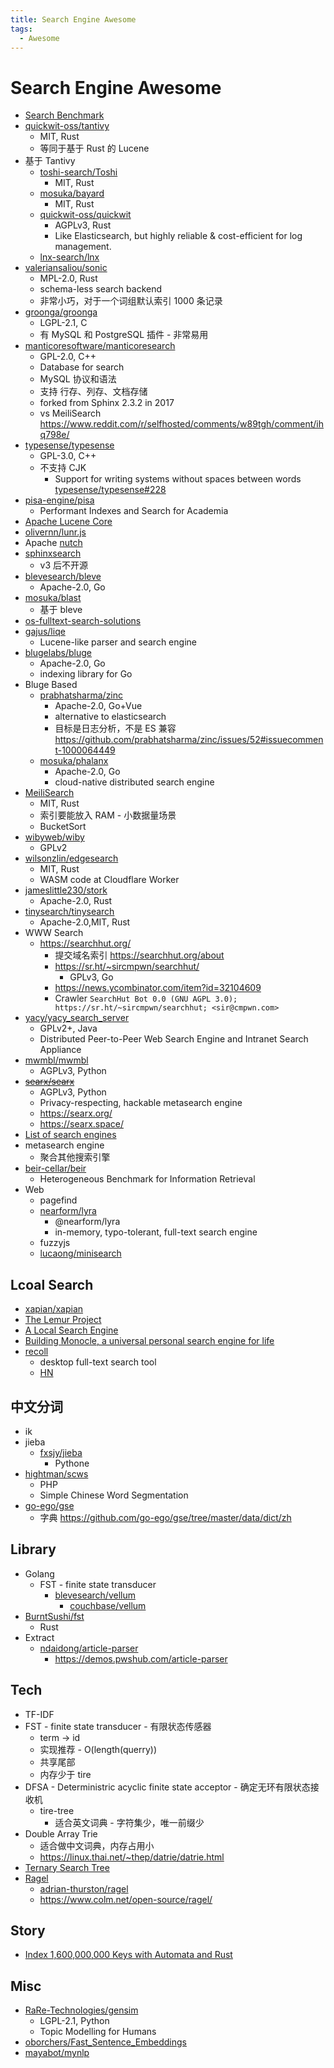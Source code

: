 ```yaml
---
title: Search Engine Awesome
tags:
  - Awesome
---
```


# Search Engine Awesome

- [Search Benchmark](https://mosuka.github.io/search-benchmark-game/)
- [quickwit-oss/tantivy](https://github.com/quickwit-oss/tantivy)
  - MIT, Rust
  - 等同于基于 Rust 的 Lucene
- 基于 Tantivy
  - [toshi-search/Toshi](https://github.com/toshi-search/Toshi)
    - MIT, Rust
  - [mosuka/bayard](https://github.com/mosuka/bayard)
    - MIT, Rust
  - [quickwit-oss/quickwit](https://github.com/quickwit-oss/quickwit)
    - AGPLv3, Rust
    - Like Elasticsearch, but highly reliable & cost-efficient for log management.
  - [lnx-search/lnx](https://github.com/lnx-search/lnx)
- [valeriansaliou/sonic](https://github.com/valeriansaliou/sonic)
  - MPL-2.0, Rust
  - schema-less search backend
  - 非常小巧，对于一个词组默认索引 1000 条记录
- [groonga/groonga](https://github.com/groonga/groonga)
  - LGPL-2.1, C
  - 有 MySQL 和 PostgreSQL 插件 - 非常易用
- [manticoresoftware/manticoresearch](./manticoresearch.md)
  - GPL-2.0, C++
  - Database for search
  - MySQL 协议和语法
  - 支持 行存、列存、文档存储
  - forked from Sphinx 2.3.2 in 2017
  - vs MeiliSearch https://www.reddit.com/r/selfhosted/comments/w89tgh/comment/ihq798e/
- [typesense/typesense](./typesense.md)
  - GPL-3.0, C++
  - 不支持 CJK
    - Support for writing systems without spaces between words [typesense/typesense#228](https://github.com/typesense/typesense/issues/228)
- [pisa-engine/pisa](https://github.com/pisa-engine/pisa)
  - Performant Indexes and Search for Academia
- [Apache Lucene Core](https://lucene.apache.org/core/)
- [olivernn/lunr.js](https://github.com/olivernn/lunr.js)
- Apache [nutch](https://nutch.apache.org/)
- [sphinxsearch](http://sphinxsearch.com/)
  - v3 后不开源
- [blevesearch/bleve](https://github.com/blevesearch/bleve)
  - Apache-2.0, Go
- [mosuka/blast](https://github.com/mosuka/blast)
  - 基于 bleve
- [os-fulltext-search-solutions](https://medevel.com/os-fulltext-search-solutions/)
- [gajus/liqe](https://github.com/gajus/liqe)
  - Lucene-like parser and search engine
- [blugelabs/bluge](https://github.com/blugelabs/bluge)
  - Apache-2.0, Go
  - indexing library for Go
- Bluge Based
  - [prabhatsharma/zinc](https://github.com/prabhatsharma/zinc)
    - Apache-2.0, Go+Vue
    - alternative to elasticsearch
    - 目标是日志分析，不是 ES 兼容 https://github.com/prabhatsharma/zinc/issues/52#issuecomment-1000064449
  - [mosuka/phalanx](https://github.com/mosuka/phalanx)
    - Apache-2.0, Go
    - cloud-native distributed search engine
- [MeiliSearch](https://github.com/meilisearch/MeiliSearch)
  - MIT, Rust
  - 索引要能放入 RAM - 小数据量场景
  - BucketSort
- [wibyweb/wiby](https://github.com/wibyweb/wiby)
  - GPLv2
- [wilsonzlin/edgesearch](https://github.com/wilsonzlin/edgesearch)
  - MIT, Rust
  - WASM code at Cloudflare Worker
- [jameslittle230/stork](https://github.com/jameslittle230/stork)
  - Apache-2.0, Rust
- [tinysearch/tinysearch](https://github.com/tinysearch/tinysearch)
  - Apache-2.0,MIT, Rust
- WWW Search
  - https://searchhut.org/
    - 提交域名索引 https://searchhut.org/about
    - https://sr.ht/~sircmpwn/searchhut/
      - GPLv3, Go
    - https://news.ycombinator.com/item?id=32104609
    - Crawler `SearchHut Bot 0.0 (GNU AGPL 3.0); https://sr.ht/~sircmpwn/searchhut; <sir@cmpwn.com>`
- [yacy/yacy_search_server](https://github.com/yacy/yacy_search_server)
  - GPLv2+, Java
  - Distributed Peer-to-Peer Web Search Engine and Intranet Search Appliance
- [mwmbl/mwmbl](https://github.com/mwmbl/mwmbl)
  - AGPLv3, Python
- ~~[searx/searx](https://github.com/searx/searx)~~
  - AGPLv3, Python
  - Privacy-respecting, hackable metasearch engine
  - https://searx.org/
  - https://searx.space/
- [List of search engines](https://en.wikipedia.org/wiki/List_of_search_engines)
- metasearch engine
  - 聚合其他搜索引擎
- [beir-cellar/beir](https://github.com/beir-cellar/beir)
  - Heterogeneous Benchmark for Information Retrieval
- Web
  - pagefind
  - [nearform/lyra](https://github.com/nearform/lyra)
    - @nearform/lyra
    - in-memory, typo-tolerant, full-text search engine
  - fuzzyjs
  - [lucaong/minisearch](https://github.com/lucaong/minisearch)

## Lcoal Search

- [xapian/xapian](https://github.com/xapian/xapian)
- [The Lemur Project](http://www.lemurproject.org/)
- [A Local Search Engine](https://siboehm.com/articles/21/a-local-search-engine)
- [Building Monocle, a universal personal search engine for life](https://thesephist.com/posts/monocle/)
- [recoll](https://www.lesbonscomptes.com/recoll/)
  - desktop full-text search tool
  - [HN](https://news.ycombinator.com/item?id=28950947)

## 中文分词

- ik
- jieba
  - [fxsjy/jieba](https://github.com/fxsjy/jieba)
    - Pythone
- [hightman/scws](https://github.com/hightman/scws)
  - PHP
  - Simple Chinese Word Segmentation
- [go-ego/gse](https://github.com/go-ego/gse)
  - 字典 https://github.com/go-ego/gse/tree/master/data/dict/zh

## Library

- Golang
  - FST - finite state transducer
    - [blevesearch/vellum](https://github.com/blevesearch/vellum)
      - [couchbase/vellum](https://github.com/couchbase/vellum)
- [BurntSushi/fst](https://github.com/BurntSushi/fst)
  - Rust
- Extract
  - [ndaidong/article-parser](https://github.com/ndaidong/article-parser)
    - https://demos.pwshub.com/article-parser

## Tech

- TF-IDF
- FST - finite state transducer - 有限状态传感器
  - term -> id
  - 实现推荐 - O(length(querry))
  - 共享尾部
  - 内存少于 tire
- DFSA - Deterministric acyclic finite state acceptor - 确定无环有限状态接收机
  - tire-tree
    - 适合英文词典 - 字符集少，唯一前缀少
- Double Array Trie
  - 适合做中文词典，内存占用小
  - https://linux.thai.net/~thep/datrie/datrie.html
- [Ternary Search Tree](https://en.wikipedia.org/wiki/Ternary_search_tree)
- [Ragel](https://en.wikipedia.org/wiki/Ragel)
  - [adrian-thurston/ragel](https://github.com/adrian-thurston/ragel)
  - https://www.colm.net/open-source/ragel/

## Story

- [Index 1,600,000,000 Keys with Automata and Rust](https://blog.burntsushi.net/transducers/)

## Misc

- [RaRe-Technologies/gensim](https://github.com/RaRe-Technologies/gensim)
  - LGPL-2.1, Python
  - Topic Modelling for Humans
- [oborchers/Fast_Sentence_Embeddings](https://github.com/oborchers/Fast_Sentence_Embeddings)
- [mayabot/mynlp](https://github.com/mayabot/mynlp)
